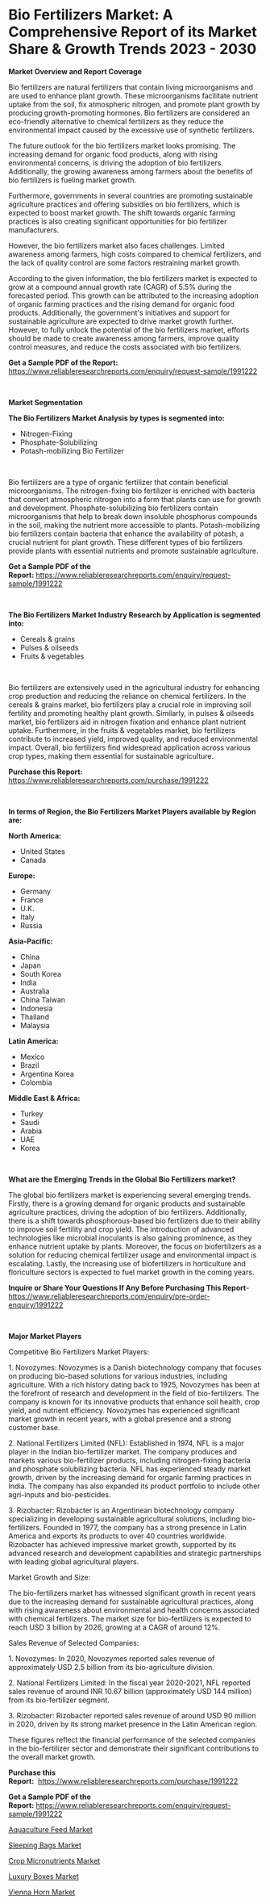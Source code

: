 <p><h1>Bio Fertilizers Market: A Comprehensive Report of its Market Share & Growth Trends 2023 - 2030</h1></p><p><strong>Market Overview and Report Coverage</strong></p>
<p><p>Bio fertilizers are natural fertilizers that contain living microorganisms and are used to enhance plant growth. These microorganisms facilitate nutrient uptake from the soil, fix atmospheric nitrogen, and promote plant growth by producing growth-promoting hormones. Bio fertilizers are considered an eco-friendly alternative to chemical fertilizers as they reduce the environmental impact caused by the excessive use of synthetic fertilizers.</p><p>The future outlook for the bio fertilizers market looks promising. The increasing demand for organic food products, along with rising environmental concerns, is driving the adoption of bio fertilizers. Additionally, the growing awareness among farmers about the benefits of bio fertilizers is fueling market growth.</p><p>Furthermore, governments in several countries are promoting sustainable agriculture practices and offering subsidies on bio fertilizers, which is expected to boost market growth. The shift towards organic farming practices is also creating significant opportunities for bio fertilizer manufacturers.</p><p>However, the bio fertilizers market also faces challenges. Limited awareness among farmers, high costs compared to chemical fertilizers, and the lack of quality control are some factors restraining market growth.</p><p>According to the given information, the bio fertilizers market is expected to grow at a compound annual growth rate (CAGR) of 5.5% during the forecasted period. This growth can be attributed to the increasing adoption of organic farming practices and the rising demand for organic food products. Additionally, the government's initiatives and support for sustainable agriculture are expected to drive market growth further. However, to fully unlock the potential of the bio fertilizers market, efforts should be made to create awareness among farmers, improve quality control measures, and reduce the costs associated with bio fertilizers.</p></p>
<p><strong>Get a Sample PDF of the Report:</strong> <a href="https://www.reliableresearchreports.com/enquiry/request-sample/1991222">https://www.reliableresearchreports.com/enquiry/request-sample/1991222</a></p>
<p>&nbsp;</p>
<p><strong>Market Segmentation</strong></p>
<p><strong>The Bio Fertilizers Market Analysis by types is segmented into:</strong></p>
<p><ul><li>Nitrogen-Fixing</li><li>Phosphate-Solubilizing</li><li>Potash-mobilizing Bio Fertilizer</li></ul></p>
<p>&nbsp;</p>
<p><p>Bio fertilizers are a type of organic fertilizer that contain beneficial microorganisms. The nitrogen-fixing bio fertilizer is enriched with bacteria that convert atmospheric nitrogen into a form that plants can use for growth and development. Phosphate-solubilizing bio fertilizers contain microorganisms that help to break down insoluble phosphorus compounds in the soil, making the nutrient more accessible to plants. Potash-mobilizing bio fertilizers contain bacteria that enhance the availability of potash, a crucial nutrient for plant growth. These different types of bio fertilizers provide plants with essential nutrients and promote sustainable agriculture.</p></p>
<p><strong>Get a Sample PDF of the Report:</strong>&nbsp;<a href="https://www.reliableresearchreports.com/enquiry/request-sample/1991222">https://www.reliableresearchreports.com/enquiry/request-sample/1991222</a></p>
<p>&nbsp;</p>
<p><strong>The Bio Fertilizers Market Industry Research by Application is segmented into:</strong></p>
<p><ul><li>Cereals & grains</li><li>Pulses & oilseeds</li><li>Fruits & vegetables</li></ul></p>
<p>&nbsp;</p>
<p><p>Bio fertilizers are extensively used in the agricultural industry for enhancing crop production and reducing the reliance on chemical fertilizers. In the cereals & grains market, bio fertilizers play a crucial role in improving soil fertility and promoting healthy plant growth. Similarly, in pulses & oilseeds market, bio fertilizers aid in nitrogen fixation and enhance plant nutrient uptake. Furthermore, in the fruits & vegetables market, bio fertilizers contribute to increased yield, improved quality, and reduced environmental impact. Overall, bio fertilizers find widespread application across various crop types, making them essential for sustainable agriculture.</p></p>
<p><strong>Purchase this Report:</strong>&nbsp; <a href="https://www.reliableresearchreports.com/purchase/1991222">https://www.reliableresearchreports.com/purchase/1991222</a></p>
<p>&nbsp;</p>
<p><strong>In terms of Region, the Bio Fertilizers Market Players available by Region are:</strong></p>
<p>
    <p> <strong> North America: </strong>
        <ul>
            <li>United States</li>
            <li>Canada</li>
        </ul>
        </p> 
    <p> <strong> Europe: </strong>
        <ul>
            <li>Germany</li>
            <li>France</li>
            <li>U.K.</li>
            <li>Italy</li>
            <li>Russia</li>
        </ul>
        </p> 
    <p> <strong> Asia-Pacific: </strong>
        <ul>
            <li>China</li>
            <li>Japan</li>
            <li>South Korea</li>
            <li>India</li>
            <li>Australia</li>
            <li>China Taiwan</li>
            <li>Indonesia</li>
            <li>Thailand</li>
            <li>Malaysia</li>
        </ul>
        </p> 
    <p> <strong> Latin America: </strong>
        <ul>
            <li>Mexico</li>
            <li>Brazil</li>
            <li>Argentina Korea</li>
            <li>Colombia</li>
        </ul>
        </p> 
    <p> <strong> Middle East & Africa: </strong>
        <ul>
            <li>Turkey</li>
            <li>Saudi</li>
            <li>Arabia</li>
            <li>UAE</li>
            <li>Korea</li>
        </ul>
    </p>
    </p>
<p>&nbsp;</p>
<p><strong>What are the Emerging Trends in the Global Bio Fertilizers market?</strong></p>
<p><p>The global bio fertilizers market is experiencing several emerging trends. Firstly, there is a growing demand for organic products and sustainable agriculture practices, driving the adoption of bio fertilizers. Additionally, there is a shift towards phosphorous-based bio fertilizers due to their ability to improve soil fertility and crop yield. The introduction of advanced technologies like microbial inoculants is also gaining prominence, as they enhance nutrient uptake by plants. Moreover, the focus on biofertilizers as a solution for reducing chemical fertilizer usage and environmental impact is escalating. Lastly, the increasing use of biofertilizers in horticulture and floriculture sectors is expected to fuel market growth in the coming years.</p></p>
<p><strong>Inquire or Share Your Questions If Any Before Purchasing This Report</strong>- <a href="https://www.reliableresearchreports.com/enquiry/pre-order-enquiry/1991222">https://www.reliableresearchreports.com/enquiry/pre-order-enquiry/1991222</a></p>
<p>&nbsp;</p>
<p><strong>Major Market Players</strong></p>
<p><p>Competitive Bio Fertilizers Market Players:</p><p>1. Novozymes: Novozymes is a Danish biotechnology company that focuses on producing bio-based solutions for various industries, including agriculture. With a rich history dating back to 1925, Novozymes has been at the forefront of research and development in the field of bio-fertilizers. The company is known for its innovative products that enhance soil health, crop yield, and nutrient efficiency. Novozymes has experienced significant market growth in recent years, with a global presence and a strong customer base.</p><p>2. National Fertilizers Limited (NFL): Established in 1974, NFL is a major player in the Indian bio-fertilizer market. The company produces and markets various bio-fertilizer products, including nitrogen-fixing bacteria and phosphate solubilizing bacteria. NFL has experienced steady market growth, driven by the increasing demand for organic farming practices in India. The company has also expanded its product portfolio to include other agri-inputs and bio-pesticides.</p><p>3. Rizobacter: Rizobacter is an Argentinean biotechnology company specializing in developing sustainable agricultural solutions, including bio-fertilizers. Founded in 1977, the company has a strong presence in Latin America and exports its products to over 40 countries worldwide. Rizobacter has achieved impressive market growth, supported by its advanced research and development capabilities and strategic partnerships with leading global agricultural players.</p><p>Market Growth and Size:</p><p>The bio-fertilizers market has witnessed significant growth in recent years due to the increasing demand for sustainable agricultural practices, along with rising awareness about environmental and health concerns associated with chemical fertilizers. The market size for bio-fertilizers is expected to reach USD 3 billion by 2026, growing at a CAGR of around 12%.</p><p>Sales Revenue of Selected Companies:</p><p>1. Novozymes: In 2020, Novozymes reported sales revenue of approximately USD 2.5 billion from its bio-agriculture division.</p><p> </p><p>2. National Fertilizers Limited: In the fiscal year 2020-2021, NFL reported sales revenue of around INR 10.67 billion (approximately USD 144 million) from its bio-fertilizer segment.</p><p>3. Rizobacter: Rizobacter reported sales revenue of around USD 90 million in 2020, driven by its strong market presence in the Latin American region.</p><p>These figures reflect the financial performance of the selected companies in the bio-fertilizer sector and demonstrate their significant contributions to the overall market growth.</p></p>
<p><strong>Purchase this Report:</strong>&nbsp;&nbsp;<a href="https://www.reliableresearchreports.com/purchase/1991222">https://www.reliableresearchreports.com/purchase/1991222</a></p>
<p></p>
<p><strong>Get a Sample PDF of the Report:</strong>&nbsp;<a href="https://www.reliableresearchreports.com/enquiry/request-sample/1991222">https://www.reliableresearchreports.com/enquiry/request-sample/1991222</a></p>
<p><p><a href="https://github.com/castoriffic/Market-Research-Report-List-1/blob/main/aquaculture-feed-market.md">Aquaculture Feed Market</a></p><p><a href="https://medium.com/@late.bean.frame/sleeping-bags-market-report-reveals-the-latest-trends-and-growth-opportunities-of-this-market-790f635ff9fd">Sleeping Bags Market</a></p><p><a href="https://github.com/ashepherd82/Market-Research-Report-List-1/blob/main/crop-micronutrients-market.md">Crop Micronutrients Market</a></p><p><a href="https://medium.com/@truly.fight.must/luxury-boxes-market-trends-forecast-and-competitive-analysis-to-2030-076ae6eae70b">Luxury Boxes Market</a></p><p><a href="https://medium.com/@under.noon.tower/vienna-horn-market-competitive-analysis-market-trends-and-forecast-to-2030-3e7383ecffb6">Vienna Horn Market</a></p></p>